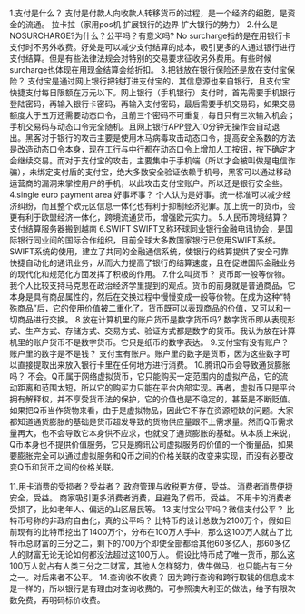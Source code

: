 
###
1.支付是什么？
支付是付款人向收款人转移货币的过程，是一个经济的细胞，是资金的流通。
拉卡拉（家用pos机 扩展银行的边界 扩大银行的势力）
2.什么是NOSURCHARGE?为什么？公平吗？有意义吗?
No surcharge指的是在用银行卡支付时不另外收费。好处是可以减少支付结算的成本，吸引更多的人通过银行进行支付结算。但是有些法律法规会对特别的交易要求征收另外费用。有些时候surcharge也体现在用现金结算会给折扣。
3.把钱放在银行保险还是放在支付宝保险？
支付宝是通过网上银行把钱打进支付宝的，其信息源也来自银行，且支付宝快捷支付每日限额在万元以下。网上银行（手机银行）支付时，首先需要手机银行登陆密码，再输入银行卡密码，再输入支付密码，最后需要手机交易码，如果交易额度大于五万还需要动态口令，且前三个密码不可重复，每日只有三次输入机会；手机交易码与动态口令完全随机。且网上银行APP登入10分钟无操作会自动退出。黑客对于银行的攻击主要是使用木马病毒攻击动态口令，提高安全系数的方法是改造动态口令本身，现在工行与中行都在动态口令上增加人工按钮，按下确定才会继续交易。而对于支付宝的攻击，主要集中于手机端（所以才会被叫做是电信诈骗），未绑定支付盾的支付宝，绝大多数安全验证依赖手机号，黑客可以通过移动运营商的漏洞来掌控用户的手机，以此攻击支付宝账户。所以还是银行安全些。
4.single euro payment area 好事坏事？
个人认为是好事。统一标准可以减少经济纠纷，而且整个欧元区信息一体化也有利于抑制经济犯罪。加上统一的货币，会更有利于欧盟经济一体化，跨境流通货币，增强欧元实力。
5.人民币跨境结算？
  支付结算服务器搬到越南
6.SWIFT
SWIFT又称环球同业银行金融电讯协会，是国际银行同业间的国际合作组织，目前全球大多数国家银行已使用SWIFT系统。SWIFT系统的使用，建立了共同的金融通信系统，使银行的结算提供了安全可靠快捷自动化的通讯业务，从而大力提高了银行的结算速度，且在促进国际金融业务的现代化和规范化方面发挥了积极的作用。 
7.什么叫货币？
货币即一般等价物。我个人比较支持马克思在政治经济学里提到的观点。货币的前身就是普通商品，它本身是具有商品属性的，然后在交换过程中慢慢变成一般等价物。在成为这种“特殊商品”后，它的使用价值被二重化了。货币既可以表现商品的价值，又可以和一切商品进行交换。
8.放在计算机里的账户货币是数字货币吗?
数字货币即从表现形式、生产方式、存储方式、交易方式、验证方式都是数字的货币。我认为放在计算机里的账户货币不是数字货币。它只是纸币的数字表达。
9.支付宝有没有账户？账户里的数字是不是钱？
支付宝有账户。账户里的数字是货币，因为这些数字可以直接提取出来放入银行卡里在任何地方进行消费。
10.腾讯Q币会导致通货膨胀吗？
不会。Q币属于网络虚拟货币，它只能购买一定范围内的虚拟产品，它的流动距离和范围太短，所以它的购买力只能在平台内部实现。再者，虚拟币只是平台拥有解释权，并不享受货币法的保护，它的价值也是不稳定的，甚至是不断贬值。 如果把Q币当作货物来看，由于是虚拟物品，因此它不存在资源短缺的问题。大家都知道通货膨胀的基础是货币超发导致的货物供应量跟不上需求量。然而Q币需求量再大，也不会导致它本身供不应求，也就没了通货膨胀的基础。从本质上来说，Q币本身也不提供价值服务，它只是腾讯公司虚拟服务的价值的一个衡量品，如果要膨胀完全可以通过虚拟服务和Q币之间的价格关联的改变来实现，而没有必要改变Q币和货币之间的价格关联。

11.用卡消费的受损者？受益者？
政府管理与收税更方便，受益。
消费者消费便捷安全，受益。
商家吸引更多消费者消费，且避免了假币，受益。
不用卡的消费者受损了，比如老年人、偏远的山区居民等。
13.支付宝公平吗？微信支付公平？
比特币号称的非政府自由化，真的公平吗？
比特币的设计总数为2100万个，假如目前现有的比特币挖出了1400万个，分布在100万人手中，那么这100万人就占了比特币总财富的三分之二，剩下的700万个即使全部都给其他60多亿人，那60多亿人的财富无论无论如何都没法超过这100万人。
假设比特币成了唯一货币，那么这100万人就占有人类三分之二财富，其他人怎样努力，做牛做马，也只能占有三分之一。对后来者不公平。
14.查询收不收费？
因为跨行查询和跨行取钱的信息成本是一样的，所以银行是有理由对查询收费的。可参照澳大利亚的做法，给予有限次数免费，再明码标价收费。
###
